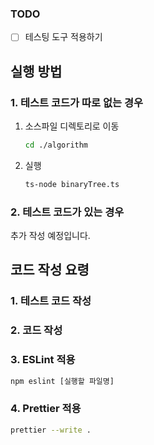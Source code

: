 ### TODO 

- [ ] 테스팅 도구 적용하기 


## 실행 방법 

### 1. 테스트 코드가 따로 없는 경우 

1. 소스파일 디렉토리로 이동
	```sh
	cd ./algorithm
	```
2. 실행 
	```sh
	ts-node binaryTree.ts
	```

### 2. 테스트 코드가 있는 경우 

추가 작성 예정입니다. 

## 코드 작성 요령 

### 1. 테스트 코드 작성
### 2. 코드 작성
### 3. ESLint 적용 
```sh
npm eslint [실행할 파일명]
```

### 4. Prettier 적용 
```sh 
prettier --write .
```